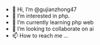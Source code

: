 - 👋 Hi, I’m @gujianzhong47
- 👀 I’m interested in php.
- 🌱 I’m currently learning php web
- 💞️ I’m looking to collaborate on ai
- 📫 How to reach me ...

<!---
gujianzhong47/gujianzhong47 is a ✨ special ✨ repository because its `README.md` (this file) appears on your GitHub profile.
You can click the Preview link to take a look at your changes.
--->
